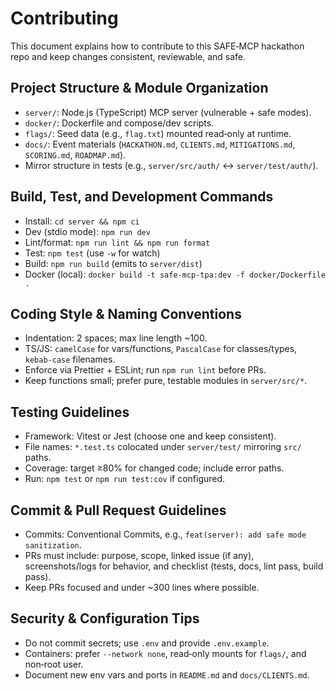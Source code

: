 # Contributing

This document explains how to contribute to this SAFE‑MCP hackathon repo and keep changes consistent, reviewable, and safe.

## Project Structure & Module Organization
- `server/`: Node.js (TypeScript) MCP server (vulnerable + safe modes).
- `docker/`: Dockerfile and compose/dev scripts.
- `flags/`: Seed data (e.g., `flag.txt`) mounted read‑only at runtime.
- `docs/`: Event materials (`HACKATHON.md`, `CLIENTS.md`, `MITIGATIONS.md`, `SCORING.md`, `ROADMAP.md`).
- Mirror structure in tests (e.g., `server/src/auth/` ↔ `server/test/auth/`).

## Build, Test, and Development Commands
- Install: `cd server && npm ci`
- Dev (stdio mode): `npm run dev`
- Lint/format: `npm run lint && npm run format`
- Test: `npm test` (use `-w` for watch)
- Build: `npm run build` (emits to `server/dist`)
- Docker (local): `docker build -t safe-mcp-tpa:dev -f docker/Dockerfile .`

## Coding Style & Naming Conventions
- Indentation: 2 spaces; max line length ~100.
- TS/JS: `camelCase` for vars/functions, `PascalCase` for classes/types, `kebab-case` filenames.
- Enforce via Prettier + ESLint; run `npm run lint` before PRs.
- Keep functions small; prefer pure, testable modules in `server/src/*`.

## Testing Guidelines
- Framework: Vitest or Jest (choose one and keep consistent).
- File names: `*.test.ts` colocated under `server/test/` mirroring `src/` paths.
- Coverage: target ≥80% for changed code; include error paths.
- Run: `npm test` or `npm run test:cov` if configured.

## Commit & Pull Request Guidelines
- Commits: Conventional Commits, e.g., `feat(server): add safe mode sanitization`.
- PRs must include: purpose, scope, linked issue (if any), screenshots/logs for behavior, and checklist (tests, docs, lint pass, build pass).
- Keep PRs focused and under ~300 lines where possible.

## Security & Configuration Tips
- Do not commit secrets; use `.env` and provide `.env.example`.
- Containers: prefer `--network none`, read‑only mounts for `flags/`, and non‑root user.
- Document new env vars and ports in `README.md` and `docs/CLIENTS.md`.

